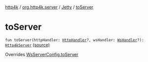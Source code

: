 [http4k](../../index.md) / [org.http4k.server](../index.md) / [Jetty](index.md) / [toServer](./to-server.md)

# toServer

`fun toServer(httpHandler: `[`HttpHandler`](../../org.http4k.core/-http-handler.md)`?, wsHandler: `[`WsHandler`](../../org.http4k.websocket/-ws-handler.md)`?): `[`Http4kServer`](../-http4k-server/index.md) [(source)](https://github.com/http4k/http4k/blob/master/http4k-server-jetty/src/main/kotlin/org/http4k/server/jetty.kt#L27)

Overrides [WsServerConfig.toServer](../-ws-server-config/to-server.md)

